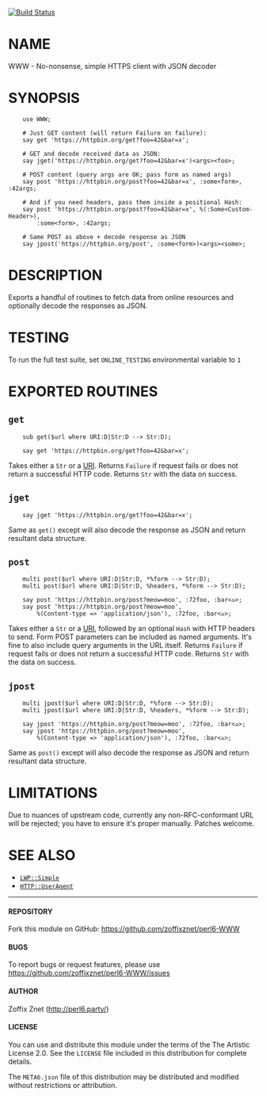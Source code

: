 [![Build Status](https://travis-ci.org/zoffixznet/perl6-WWW.svg)](https://travis-ci.org/zoffixznet/perl6-WWW)

# NAME

WWW - No-nonsense, simple HTTPS client with JSON decoder

# SYNOPSIS

```perl6
    use WWW;

    # Just GET content (will return Failure on failure):
    say get 'https://httpbin.org/get?foo=42&bar=x';

    # GET and decode received data as JSON:
    say jget('https://httpbin.org/get?foo=42&bar=x')<args><foo>;

    # POST content (query args are OK; pass form as named args)
    say post 'https://httpbin.org/post?foo=42&bar=x', :some<form>, :42args;

    # And if you need headers, pass them inside a positional Hash:
    say post 'https://httpbin.org/post?foo=42&bar=x', %(:Some<Custom-Header>),
        :some<form>, :42args;

    # Same POST as above + decode response as JSON
    say jpost('https://httpbin.org/post', :some<form>)<args><some>;
```

# DESCRIPTION

Exports a handful of routines to fetch data from online resources and optionally
decode the responses as JSON.

# TESTING

To run the full test suite, set `ONLINE_TESTING` environmental variable to `1`

# EXPORTED ROUTINES

## `get`

```perl6
    sub get($url where URI:D|Str:D --> Str:D);

    say get 'https://httpbin.org/get?foo=42&bar=x';
```

Takes either a `Str` or a [URI](https://modules.perl6.org/dist/URI).
Returns `Failure` if request fails or does not return a successful HTTP code.
Returns `Str` with the data on success.

## `jget`

```perl6
    say jget 'https://httpbin.org/get?foo=42&bar=x';
```

Same as `get()` except will also decode the response as JSON and return
resultant data structure.

## `post`

```perl6
    multi post($url where URI:D|Str:D, *%form --> Str:D);
    multi post($url where URI:D|Str:D, %headers, *%form --> Str:D);

    say post 'https://httpbin.org/post?meow=moo', :72foo, :bar<♵>;
    say post 'https://httpbin.org/post?meow=moo',
        %(Content-type => 'application/json'), :72foo, :bar<♵>;
```

Takes either a `Str` or a [URI](https://modules.perl6.org/dist/URI), followed
by an optional `Hash` with HTTP headers to send. Form POST parameters can be
included as named arguments. It's fine to also include query arguments in the
URL itself. Returns `Failure` if request fails or does not return a successful
HTTP code. Returns `Str` with the data on success.


## `jpost`

```perl6
    multi jpost($url where URI:D|Str:D, *%form --> Str:D);
    multi jpost($url where URI:D|Str:D, %headers, *%form --> Str:D);

    say jpost 'https://httpbin.org/post?meow=moo', :72foo, :bar<♵>;
    say jpost 'https://httpbin.org/post?meow=moo',
        %(Content-type => 'application/json'), :72foo, :bar<♵>;
```

Same as `post()` except will also decode the response as JSON and return
resultant data structure.

# LIMITATIONS

Due to nuances of upstream code, currently any non-RFC-conformant URL will
be rejected; you have to ensure it's proper manually. Patches welcome.

# SEE ALSO

- [`LWP::Simple`](https://modules.perl6.org/repo/LWP::Simple)
- [`HTTP::UserAgent`](https://modules.perl6.org/repo/HTTP::UserAgent)

----

#### REPOSITORY

Fork this module on GitHub:
https://github.com/zoffixznet/perl6-WWW

#### BUGS

To report bugs or request features, please use
https://github.com/zoffixznet/perl6-WWW/issues

#### AUTHOR

Zoffix Znet (http://perl6.party/)

#### LICENSE

You can use and distribute this module under the terms of the
The Artistic License 2.0. See the `LICENSE` file included in this
distribution for complete details.

The `META6.json` file of this distribution may be distributed and modified
without restrictions or attribution.
